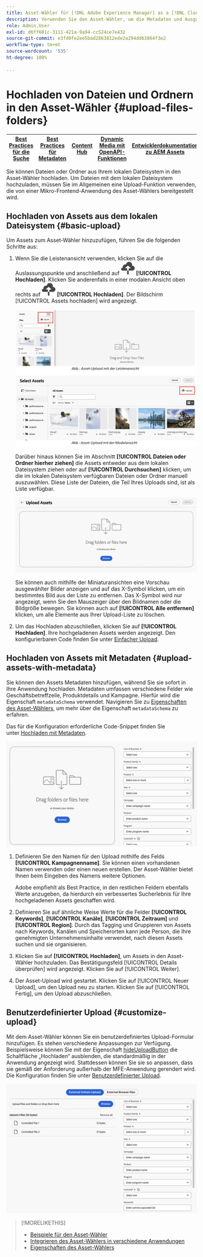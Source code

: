 ```yaml
---
title: Asset-Wähler für [!DNL Adobe Experience Manager] as a [!DNL Cloud Service]
description: Verwenden Sie den Asset-Wähler, um die Metadaten und Ausgabedarstellungen von Assets in Ihrer Anwendung zu suchen, zu finden und abzurufen.
role: Admin,User
exl-id: d6ff601c-3111-421a-9a94-cc524ce7e432
source-git-commit: e3fd0fe2ee5bad2863812ede2a294dd63864f3e2
workflow-type: tm+mt
source-wordcount: '535'
ht-degree: 100%

---
```


# Hochladen von Dateien und Ordnern in den Asset-Wähler {#upload-files-folders}

| [Best Practices für die Suche](/help/assets/search-best-practices.md) | [Best Practices für Metadaten](/help/assets/metadata-best-practices.md) | [Content Hub](/help/assets/product-overview.md) | [Dynamic Media mit OpenAPI-Funktionen](/help/assets/dynamic-media-open-apis-overview.md) | [Entwicklerdokumentation zu AEM Assets](https://developer.adobe.com/experience-cloud/experience-manager-apis/) |
| ------------- | --------------------------- |---------|----|-----|

Sie können Dateien oder Ordner aus Ihrem lokalen Dateisystem in den Asset-Wähler hochladen. Um Dateien mit dem lokalen Dateisystem hochzuladen, müssen Sie im Allgemeinen eine Upload-Funktion verwenden, die von einer Mikro-Frontend-Anwendung des Asset-Wählers bereitgestellt wird.

## Hochladen von Assets aus dem lokalen Dateisystem {#basic-upload}

Um Assets zum Asset-Wähler hinzuzufügen, führen Sie die folgenden Schritte aus:

1. Wenn Sie die Leistenansicht verwenden, klicken Sie auf die Auslassungspunkte und anschließend auf ![Hochladesymbol](assets/upload-icon.svg) **[!UICONTROL Hochladen]**. Klicken Sie anderenfalls in einer modalen Ansicht oben rechts auf ![Hochladesymbol](assets/upload-icon.svg) **[!UICONTROL Hochladen]**. Der Bildschirm [!UICONTROL Assets hochladen] wird angezeigt.

   ![Hochladen von Assets in den Asset-Wähler](assets/upload-assets.png)

   Darüber hinaus können Sie im Abschnitt **[!UICONTROL Dateien oder Ordner hierher ziehen]** die Assets entweder aus dem lokalen Dateisystem ziehen oder auf **[!UICONTROL Durchsuchen]** klicken, um die im lokalen Dateisystem verfügbaren Dateien oder Ordner manuell auszuwählen. Diese Liste der Dateien, die Teil Ihres Uploads sind, ist als Liste verfügbar.

   ![Einfacher Upload von Assets in den Asset-Wähler](assets/basic-upload.png)

   Sie können auch mithilfe der Miniaturansichten eine Vorschau ausgewählter Bilder anzeigen und auf das X-Symbol klicken, um ein bestimmtes Bild aus der Liste zu entfernen. Das X-Symbol wird nur angezeigt, wenn Sie den Mauszeiger über den Bildnamen oder die Bildgröße bewegen. Sie können auch auf **[!UICONTROL Alle entfernen]** klicken, um alle Elemente aus Ihrer Upload-Liste zu löschen.

1. Um das Hochladen abzuschließen, klicken Sie auf **[!UICONTROL Hochladen]**. Ihre hochgeladenen Assets werden angezeigt. Den konfigurierbaren Code finden Sie unter [Einfacher Upload](/help/assets/asset-selector-customization.md#basic-upload).

## Hochladen von Assets mit Metadaten {#upload-assets-with-metadata}

Sie können den Assets Metadaten hinzufügen, während Sie sie sofort in Ihre Anwendung hochladen. Metadaten umfassen verschiedene Felder wie Geschäftsbetreffzeile, Produktdetails und Kampagne. Hierfür wird die Eigenschaft `metadataSchema` verwendet. Navigieren Sie zu [Eigenschaften des Asset-Wählers](/help/assets/asset-selector-properties.md), um mehr über die Eigenschaft `metadataSchema` zu erfahren.

Das für die Konfiguration erforderliche Code-Snippet finden Sie unter [Hochladen mit Metadaten](/help/assets/asset-selector-customization.md#upload-with-metadata).

![Hochladen von Assets mit Metadaten](assets/upload-with-metadata.png)

1. Definieren Sie den Namen für den Upload mithilfe des Felds **[!UICONTROL Kampagnenname]**. Sie können einen vorhandenen Namen verwenden oder einen neuen erstellen. Der Asset-Wähler bietet Ihnen beim Eingeben des Namens weitere Optionen.

   Adobe empfiehlt als Best Practice, in den restlichen Feldern ebenfalls Werte anzugeben, da hierdurch ein verbessertes Sucherlebnis für Ihre hochgeladenen Assets geschaffen wird.

1. Definieren Sie auf ähnliche Weise Werte für die Felder **[!UICONTROL Keywords]**, **[!UICONTROL Kanäle]**, **[!UICONTROL Zeitraum]** und **[!UICONTROL Region]**. Durch das Tagging und Gruppieren von Assets nach Keywords, Kanälen und Speicherorten kann jede Person, die Ihre genehmigten Unternehmensinhalte verwendet, nach diesen Assets suchen und sie organisieren.

1. Klicken Sie auf **[!UICONTROL Hochladen]**, um Assets in den Asset-Wähler hochzuladen. Das Bestätigungsfeld [!UICONTROL Details überprüfen] wird angezeigt. Klicken Sie auf [!UICONTROL Weiter].

1. Der Asset-Upload wird gestartet. Klicken Sie auf [!UICONTROL Neuer Upload], um den Upload neu zu starten. Klicken Sie auf [!UICONTROL Fertig], um den Upload abzuschließen.


## Benutzerdefinierter Upload {#customize-upload}

Mit dem Asset-Wähler können Sie ein benutzerdefiniertes Upload-Formular hinzufügen. Es stehen verschiedene Anpassungen zur Verfügung. Beispielsweise können Sie mit der Eigenschaft [hideUploadButton](/help/assets/asset-selector-properties.md) die Schaltfläche „Hochladen“ ausblenden, die standardmäßig in der Anwendung angezeigt wird. Stattdessen können Sie sie so anpassen, dass sie gemäß der Anforderung außerhalb der MFE-Anwendung gerendert wird. Die Konfiguration finden Sie unter [Benutzerdefinierter Upload](/help/assets/asset-selector-customization.md#customized-upload).

![Benutzerdefinierter Upload](assets/customized-upload.png)

>[!MORELIKETHIS]
>
>* [Beispiele für den Asset-Wähler](/help/assets/asset-selector-examples.md)
>* [Integrieren des Asset-Wählers in verschiedene Anwendungen](/help/assets/integrate-asset-selector.md)
>* [Eigenschaften des Asset-Wählers](/help/assets/asset-selector-properties.md)
